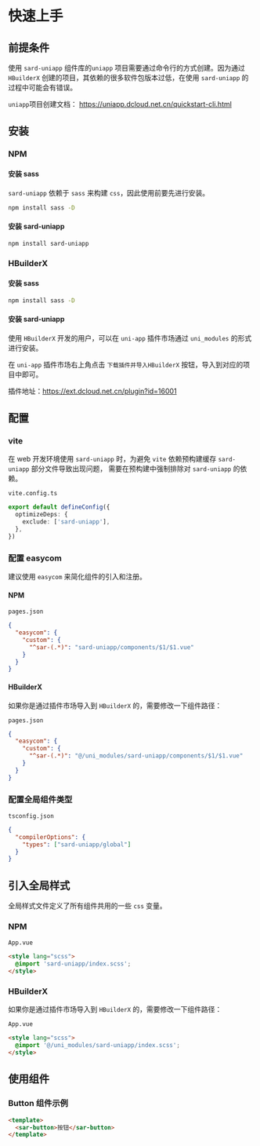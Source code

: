 # 快速上手

## 前提条件

使用 `sard-uniapp` 组件库的`uniapp` 项目需要通过命令行的方式创建。因为通过 `HBuilderX` 创建的项目，其依赖的很多软件包版本过低，在使用 `sard-uniapp` 的过程中可能会有错误。

`uniapp`项目创建文档：
<a href="https://uniapp.dcloud.net.cn/quickstart-cli.html" target="_blank">https://uniapp.dcloud.net.cn/quickstart-cli.html</a>

## 安装

### NPM

#### 安装 sass

`sard-uniapp` 依赖于 `sass` 来构建 `css`，因此使用前要先进行安装。

```bash
npm install sass -D
```

#### 安装 sard-uniapp

```bash
npm install sard-uniapp
```

### HBuilderX

#### 安装 sass

```bash
npm install sass -D
```

#### 安装 sard-uniapp

使用 `HBuilderX` 开发的用户，可以在 `uni-app` 插件市场通过 `uni_modules` 的形式进行安装。

在 `uni-app` 插件市场右上角点击 `下载插件并导入HBuilderX` 按钮，导入到对应的项目中即可。

插件地址：<a href="https://ext.dcloud.net.cn/plugin?id=16001" target="_blank">https://ext.dcloud.net.cn/plugin?id=16001</a>

## 配置

### vite

在 web 开发环境使用 `sard-uniapp` 时，为避免 `vite` 依赖预构建缓存 `sard-uniapp` 部分文件导致出现问题，
需要在预构建中强制排除对 `sard-uniapp` 的依赖。

`vite.config.ts`

```ts
export default defineConfig({
  optimizeDeps: {
    exclude: ['sard-uniapp'],
  },
})
```

### 配置 easycom

建议使用 `easycom` 来简化组件的引入和注册。

#### NPM

`pages.json`

```json
{
  "easycom": {
    "custom": {
      "^sar-(.*)": "sard-uniapp/components/$1/$1.vue"
    }
  }
}
```

#### HBuilderX

如果你是通过插件市场导入到 `HBuilderX` 的，需要修改一下组件路径：

`pages.json`

```json
{
  "easycom": {
    "custom": {
      "^sar-(.*)": "@/uni_modules/sard-uniapp/components/$1/$1.vue"
    }
  }
}
```

### 配置全局组件类型

`tsconfig.json`

```json
{
  "compilerOptions": {
    "types": ["sard-uniapp/global"]
  }
}
```

## 引入全局样式

全局样式文件定义了所有组件共用的一些 `css` 变量。

### NPM

`App.vue`

```html
<style lang="scss">
  @import 'sard-uniapp/index.scss';
</style>
```

### HBuilderX

如果你是通过插件市场导入到 `HBuilderX` 的，需要修改一下组件路径：

`App.vue`

```html
<style lang="scss">
  @import '@/uni_modules/sard-uniapp/index.scss';
</style>
```

## 使用组件

### Button 组件示例

```html
<template>
  <sar-button>按钮</sar-button>
</template>
```
